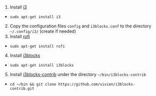 1) Install [i3](https://i3wm.org/downloads/)
  - `sudo apt-get install i3`
2) Copy the configuration files `config` and `i3blocks.conf` to the
directory `~/.config/i3/` (create if needed)
3) Install [rofi](https://github.com/DaveDavenport/rofi)
  - `sudo apt-get install rofi`
4) Install [i3blocks](https://github.com/vivien/i3blocks)
  - `sudo apt-get install i3blocks`
5) Install [i3blocks-contrib](https://github.com/vivien/i3blocks-contrib)
under the directory `~/bin/i3blocks-contrib`
  - `cd ~/bin && git clone https://github.com/vivien/i3blocks-contrib.git`
